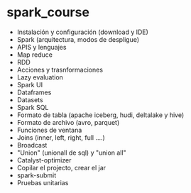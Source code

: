 # spark_course

- Instalación y configuración (download y IDE) 
- Spark (arquitectura, modos de despligue)
- APIS y lenguajes
- Map reduce
- RDD
- Acciones y trasnformaciones
- Lazy evaluation
- Spark UI
- Dataframes
- Datasets 
- Spark SQL
- Formato de tabla (apache iceberg, hudi, deltalake y hive)
- Formato de archivo (avro, parquet)
- Funciones de ventana
- Joins (inner, left, right, full ....)
- Broadcast
- "Union" (unionall de sql) y "union all"
- Catalyst-optimizer
- Copilar el projecto, crear el jar
- spark-submit
- Pruebas unitarias

